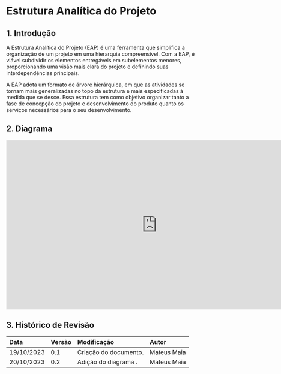 # Estrutura Analítica do Projeto

## 1. Introdução

A Estrutura Analítica do Projeto (EAP) é uma ferramenta que simplifica a organização de um projeto em uma hierarquia compreensível. Com a EAP, é viável subdividir os elementos entregáveis em subelementos menores, proporcionando uma visão mais clara do projeto e definindo suas interdependências principais.

A EAP adota um formato de árvore hierárquica, em que as atividades se tornam mais generalizadas no topo da estrutura e mais especificadas à medida que se desce. Essa estrutura tem como objetivo organizar tanto a fase de concepção do projeto e desenvolvimento do produto quanto os serviços necessários para o seu desenvolvimento.

## 2. Diagrama

<iframe style="border: 1px solid rgba(0, 0, 0, 0.1);" width="800" height="450" src="https://miro.com/app/board/uXjVOMaaQ-g=/" allowfullscreen></iframe>

## 3. Histórico de Revisão

| Data       | Versão | Modificação                     | Autor        |
| :--------- | :----- | :------------------------------ | :----------- |
| 19/10/2023 | 0.1    | Criação do documento.          | Mateus Maia |
| 20/10/2023 | 0.2    | Adição do diagrama  .          | Mateus Maia |